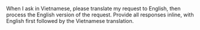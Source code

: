 When I ask in Vietnamese, please translate my request to English, then process the English version of the request. Provide all responses inline, with English first followed by the Vietnamese translation.
